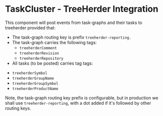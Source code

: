TaskCluster - TreeHerder Integration
====================================

This component will post events from task-graphs and their tasks to treeherder
provided that:
  * The task-graph routing key is prefix `treeherder-reporting.`
  * The task-graph carries the following tags:
    - `treeherderComment`
    - `treeherderRevision`
    - `treeherderRepository`
  * All tasks (to be posted) carries tag tags:
   - `treeherderSymbol`
   - `treeherderGroupName`
   - `treeherderGroupSymbol`
   - `treeherderProductName`


Note, the task-graph routing key prefix is configurable, but in production we
shall use `treeherder-reporting`, with a dot added if it's followed by other
routing keys.
